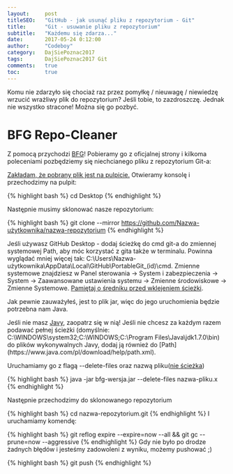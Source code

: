 ```yaml
---
layout:     post
titleSEO:   "GitHub - jak usunąć pliku z repozytorium - Git"
title:      "Git - usuwanie pliku z repozytorium"
subtitle:   "Każdemu się zdarza..."
date:       2017-05-24 0:12:00
author:     "Codeboy"
category:   DajSiePoznac2017
tags:       DajSiePoznac2017 Git
comments:   true
toc:        true
---
```


Komu nie zdarzyło się chociaż raz przez pomyłkę / nieuwagę / niewiedzę wrzucić wrażliwy plik do repozytorium? Jeśli tobie, to zazdroszczę. Jednak nie wszystko stracone! Można się go pozbyć.

<h1>BFG Repo-Cleaner</h1>
Z pomocą przychodzi <a href="https://rtyley.github.io/bfg-repo-cleaner/">BFG</a>! Pobieramy go z oficjalnej strony i kilkoma poleceniami pozbędziemy się niechcianego pliku z repozytorium Git-a:

<u>Zakładam, że pobrany plik jest na pulpicie.</u>
Otwieramy konsolę i przechodzimy na pulpit:

{% highlight bash %}
cd Desktop
{% endhighlight %}

Następnie musimy sklonować nasze repozytorium:

{% highlight bash %}
git clone --mirror https://github.com/Nazwa-użytkownika/nazwa-repozytorium
{% endhighlight %}

<p class="note">
Jeśli używasz GitHub Desktop - dodaj ścieżkę do cmd git-a do zmiennej systemowej Path, aby móc korzystać z gita także w terminalu. Powinna wyglądać mniej więcej tak: <span class="path">C:\Users\Nazwa-użytkownika\AppData\Local\GitHub\PortableGit_(id)\cmd</span>. Zmienne systemowe znajdziesz w <span class="path">Panel sterowania -> System i zabezpieczenia -> System -> Zaawansowane ustawienia systemu -> Zmienne środowiskowe -> Zmienne Systemowe</span>. <u>Pamiętaj o średniku przed wklejeniem ścieżki</u>.
</p>

Jak pewnie zauważyłeś, jest to plik jar, więc do jego uruchomienia będzie potrzebna nam Java.

<p class="note">
Jeśli nie masz <a href="https://www.java.com/pl/download/">Javy</a>, zaopatrz się w nią! Jeśli nie chcesz za każdym razem podawać pełnej ścieżki (domyślnie: <span class="path">C:\WINDOWS\system32;C:\WINDOWS;C:\Program Files\Java\jdk1.7.0\bin</span>) do plików wykonywalnych Javy, dodaj ją również do [Path](https://www.java.com/pl/download/help/path.xml).
</p>

Uruchamiamy go z flagą --delete-files oraz nazwą pliku(<u>nie ścieżka</u>)

{% highlight bash %}
java -jar bfg-wersja.jar --delete-files nazwa-pliku.x
{% endhighlight %}

Następnie przechodzimy do sklonowanego repozytorium

{% highlight bash %}
cd nazwa-repozytorium.git
{% endhighlight %}
I uruchamiamy komendę:

{% highlight bash %}
git reflog expire --expire=now --all && git gc --prune=now --aggressive
{% endhighlight %}
Gdy nie było po drodze żadnych błędów i jesteśmy zadowoleni z wyniku, możemy pushować ;)

{% highlight bash %}
git push
{% endhighlight %}
